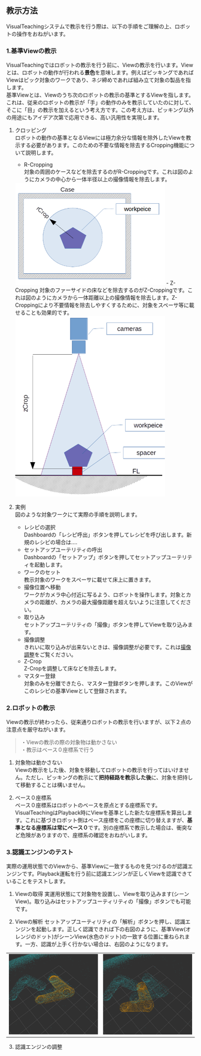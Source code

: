 
## 教示方法  
VisualTeachingシステムで教示を行う際は、以下の手順をご理解の上、ロボットの操作をおねがいます。

### 1.基準Viewの教示  
VisualTeachingではロボットの教示を行う前に、Viewの教示を行います。Viewとは、ロボットの動作が行われる**景色**を意味します。例えばピッキングであればViewはピック対象のワークであり、ネジ締めであれば組み立て対象の製品を指します。  
基準Viewとは、Viewのうち次のロボットの教示の基準とするViewを指します。  
これは、従来のロボットの教示が「手」の動作のみを教示していたのに対して、そこに「目」の教示を加えるという考え方です。この考え方は、ピッキング以外の用途にもアイデア次第で応用できる、高い汎用性を実現します。

1. クロッピング  
ロボットの動作の基準となるViewには極力余分な情報を除外したViewを教示する必要があります。このための不要な情報を除去するCropping機能について説明します。
    - R-Cropping  
    対象の周囲のケースなどを除去するのがR-Croppingです。これは図のようにカメラの中心から一体半径以上の撮像情報を除去します。
    <img src="img/rcrop.png" width="400" />
    - Z-Cropping  
    対象のファーサイドの床などを除去するのがZ-Croppingです。これは図のようにカメラから一体距離以上の撮像情報を除去します。Z-Croppingにより不要情報を除去しやすくするために、対象をスペーサ等に載せることも効果的です。
    <img src="img/zcrop.png" width="400" />

2. 実例  
図のような対象ワークにて実際の手順を説明します。
    - レシピの選択  
Dashboardの「レシピ呼出」ボタンを押してレシピを呼び出します。新規のレシピの場合は....
    - セットアップユーテリティの呼出  
Dashboardの「セットアップ」ボタンを押してセットアップユーテリティを起動します。
    - ワークのセット  
教示対象のワークをスペーサに載せて床上に置きます。
    - 撮像位置へ移動  
ワークがカメラ中心付近に写るよう、ロボットを操作します。対象とカメラの距離が、カメラの最大撮像距離を超えないように注意してください。
    - 取り込み  
セットアップユーテリティの「撮像」ボタンを押してViewを取り込みます。
    - 撮像調整  
きれいに取り込みが出来ないときは、撮像調整が必要です。これは[撮像調整](https://)をご覧ください。
    - Z-Crop  
Z-Cropを調整して床などを除去します。
    - マスター登録  
対象のみを分離できたら、マスター登録ボタンを押します。このViewがこのレシピの基準Viewとして登録されます。

### 2.ロボットの教示  
Viewの教示が終わったら、従来通りロボットの教示を行いますが、以下２点の注意点を厳守ねがいます。

> ・Viewの教示の際の対象物は動かさない  
> ・教示はベース０座標系で行う  

1. 対象物は動かさない  
Viewの教示をした後、対象を移動してロボットの教示を行ってはいけません。ただし、ピッキングの教示にて**把持経路を教示した後**に、対象を把持して移動することは構いません。

2. ベース０座標系  
ベース０座標系はロボットのベースを原点とする座標系です。VisualTeachingはPlayback時にViewを基準とした新たな座標系を算出します。これに基づきロボット側はベース座標をこの座標に切り替えますが、**基準となる座標系は常にベース０**です。別の座標系で教示した場合は、衝突など危険がありますので、座標系の確認をおねがいします。

### 3.認識エンジンのテスト  
実際の運用状態でのViewから、基準Viewに一致するものを見つけるのが認識エンジンです。Playback運転を行う前に認識エンジンが正しくViewを認識できていることをテストします。

1. Viewの取得
実運用状態にて対象物を設置し、Viewを取り込みます(シーンView)。取り込みはセットアップユーティリティの「撮像」ボタンでも可能です。

2. Viewの解析
セットアップユーティリティの「解析」ボタンを押し、認識エンジンを起動します。正しく認識できれば下の右図のように、基準View(オレンジのドット)がシーンView(水色のドット)の一致する位置に重ねられます。一方、認識が上手く行かない場合は、右図のようになります。    
<table>
<tr><td><img src="img/recog0.png" width="300" /><td><img src="img/recog1.png" width="300" />
</table>

3. 認識エンジンの調整



